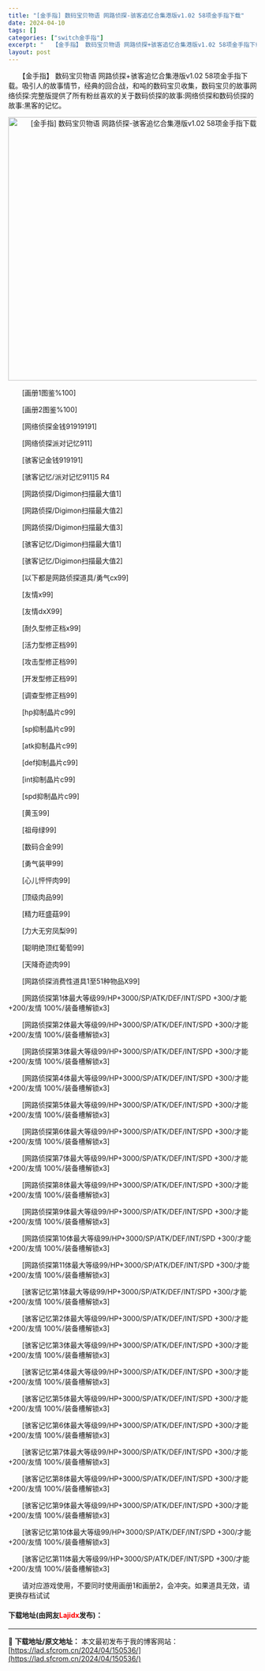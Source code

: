 ```yaml
---
title: "[金手指] 数码宝贝物语 网路侦探-骇客追忆合集港版v1.02 58项金手指下载"
date: 2024-04-10
tags: []
categories: ["switch金手指"]
excerpt: "　　【金手指】 数码宝贝物语 网路侦探+骇客追忆合集港版v1.02 58项金手指下载。吸引人的故事情节，经典的回合战，和吨的数码宝贝收集，数码宝贝的故事网络侦探:完整版提供了所有粉丝喜欢的关于数码侦探的故事:网络侦探和数码侦探的故事:黑客的记忆。 　　[画册1图鉴%100] 　　[画册2图鉴%100&hellip;"
layout: post
---
```


 <p>　　【金手指】 数码宝贝物语 网路侦探+骇客追忆合集港版v1.02 58项金手指下载。吸引人的故事情节，经典的回合战，和吨的数码宝贝收集，数码宝贝的故事网络侦探:完整版提供了所有粉丝喜欢的关于数码侦探的故事:网络侦探和数码侦探的故事:黑客的记忆。</p> <p align="center"><img align="" border="0" src="https://lad.sfcrom.cn/wp-content/uploads/2024/04/20240409_6615d3cf1429d.webp" width="533" alt="[金手指] 数码宝贝物语 网路侦探-骇客追忆合集港版v1.02 58项金手指下载" /></p> <p>　　[画册1图鉴%100]</p> <p>　　[画册2图鉴%100]</p> <p>　　[网络侦探金钱91919191]</p> <p>　　[网络侦探派对记忆911]</p> <p>　　[骇客记金钱919191]</p> <p>　　[骇客记忆/派对记忆911]5 R4</p> <p>　　[网路侦探/Digimon扫描最大值1]</p> <p>　　[网路侦探/Digimon扫描最大值2]</p> <p>　　[网路侦探/Digimon扫描最大值3]</p> <p>　　[骇客记忆/Digimon扫描最大值1]</p> <p>　　[骇客记忆/Digimon扫描最大值2]</p> <p>　　[以下都是网路侦探道具/勇气cx99]</p> <p>　　[友情x99]</p> <p>　　[友情dxX99]</p> <p>　　[耐久型修正档x99]</p> <p>　　[活力型修正档99]</p> <p>　　[攻击型修正档99]</p> <p>　　[开发型修正档99]</p> <p>　　[调查型修正档99]</p> <p>　　[hp抑制晶片c99]</p> <p>　　[sp抑制晶片c99]</p> <p>　　[atk抑制晶片c99]</p> <p>　　[def抑制晶片c99]</p> <p>　　[int抑制晶片c99]</p> <p>　　[spd抑制晶片c99]</p> <p>　　[黄玉99]</p> <p>　　[祖母绿99]</p> <p>　　[数码合金99]</p> <p>　　[勇气装甲99]</p> <p>　　[心儿怦怦肉99]</p> <p>　　[顶级肉品99]</p> <p>　　[精力旺盛菇99]</p> <p>　　[力大无穷凤梨99]</p> <p>　　[聪明绝顶红葡萄99]</p> <p>　　[天降奇迹肉99]</p> <p>　　[网路侦探消费性道具1至51种物品X99]</p> <p>　　[网路侦探第1体最大等级99/HP+3000/SP/ATK/DEF/INT/SPD +300/才能 +200/友情 100%/装备槽解锁x3]</p> <p>　　[网路侦探第2体最大等级99/HP+3000/SP/ATK/DEF/INT/SPD +300/才能 +200/友情 100%/装备槽解锁x3]</p> <p>　　[网路侦探第3体最大等级99/HP+3000/SP/ATK/DEF/INT/SPD +300/才能 +200/友情 100%/装备槽解锁x3]</p> <p>　　[网路侦探第4体最大等级99/HP+3000/SP/ATK/DEF/INT/SPD +300/才能 +200/友情 100%/装备槽解锁x3]</p> <p>　　[网路侦探第5体最大等级99/HP+3000/SP/ATK/DEF/INT/SPD +300/才能 +200/友情 100%/装备槽解锁x3]</p> <p>　　[网路侦探第6体最大等级99/HP+3000/SP/ATK/DEF/INT/SPD +300/才能 +200/友情 100%/装备槽解锁x3]</p> <p>　　[网路侦探第7体最大等级99/HP+3000/SP/ATK/DEF/INT/SPD +300/才能 +200/友情 100%/装备槽解锁x3]</p> <p>　　[网路侦探第8体最大等级99/HP+3000/SP/ATK/DEF/INT/SPD +300/才能 +200/友情 100%/装备槽解锁x3]</p> <p>　　[网路侦探第9体最大等级99/HP+3000/SP/ATK/DEF/INT/SPD +300/才能 +200/友情 100%/装备槽解锁x3]</p> <p>　　[网路侦探第10体最大等级99/HP+3000/SP/ATK/DEF/INT/SPD +300/才能 +200/友情 100%/装备槽解锁x3]</p> <p>　　[网路侦探第11体最大等级99/HP+3000/SP/ATK/DEF/INT/SPD +300/才能 +200/友情 100%/装备槽解锁x3]</p> <p>　　[骇客记忆第1体最大等级99/HP+3000/SP/ATK/DEF/INT/SPD +300/才能 +200/友情 100%/装备槽解锁x3]</p> <p>　　[骇客记忆第2体最大等级99/HP+3000/SP/ATK/DEF/INT/SPD +300/才能 +200/友情 100%/装备槽解锁x3]</p> <p>　　[骇客记忆第3体最大等级99/HP+3000/SP/ATK/DEF/INT/SPD +300/才能 +200/友情 100%/装备槽解锁x3]</p> <p>　　[骇客记忆第4体最大等级99/HP+3000/SP/ATK/DEF/INT/SPD +300/才能 +200/友情 100%/装备槽解锁x3]</p> <p>　　[骇客记忆第5体最大等级99/HP+3000/SP/ATK/DEF/INT/SPD +300/才能 +200/友情 100%/装备槽解锁x3]</p> <p>　　[骇客记忆第6体最大等级99/HP+3000/SP/ATK/DEF/INT/SPD +300/才能 +200/友情 100%/装备槽解锁x3]</p> <p>　　[骇客记忆第7体最大等级99/HP+3000/SP/ATK/DEF/INT/SPD +300/才能 +200/友情 100%/装备槽解锁x3]</p> <p>　　[骇客记忆第8体最大等级99/HP+3000/SP/ATK/DEF/INT/SPD +300/才能 +200/友情 100%/装备槽解锁x3]</p> <p>　　[骇客记忆第9体最大等级99/HP+3000/SP/ATK/DEF/INT/SPD +300/才能 +200/友情 100%/装备槽解锁x3]</p> <p>　　[骇客记忆第10体最大等级99/HP+3000/SP/ATK/DEF/INT/SPD +300/才能 +200/友情 100%/装备槽解锁x3]</p> <p>　　[骇客记忆第11体最大等级99/HP+3000/SP/ATK/DEF/INT/SPD +300/才能 +200/友情 100%/装备槽解锁x3]</p> <p>　　请对应游戏使用，不要同时使用画册1和画册2，会冲突。如果道具无效，请更换存档试试</p> <p><h4>下载地址(由网友<font color="red">Lajidx</font>发布)：</h4></p> 

---
📖 **下载地址/原文地址：** 本文最初发布于我的博客网站：[https://lad.sfcrom.cn/2024/04/150536/](https://lad.sfcrom.cn/2024/04/150536/)
